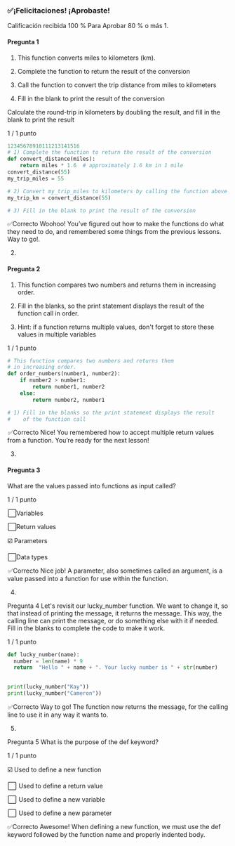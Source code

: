 ### ✅¡Felicitaciones! ¡Aprobaste!
Calificación recibida 100 %
Para Aprobar 80 % o más
1.
#### Pregunta 1
1. This function converts miles to kilometers (km).

2. Complete the function to return the result of the conversion

3. Call the function to convert the trip distance from miles to kilometers

4. Fill in the blank to print the result of the conversion

Calculate the round-trip in kilometers by doubling the result, and fill in the blank to print the result


1 / 1 punto
``` PYTHON
12345678910111213141516
# 1) Complete the function to return the result of the conversion
def convert_distance(miles):
	return miles * 1.6  # approximately 1.6 km in 1 mile
convert_distance(55)
my_trip_miles = 55

# 2) Convert my_trip_miles to kilometers by calling the function above
my_trip_km = convert_distance(55)

# 3) Fill in the blank to print the result of the conversion
``` 

✅Correcto
    Woohoo! You’ve figured out how to make the functions do what
    they need to do, and remembered some things from the
    previous lessons. Way to go!.

2.
#### Pregunta 2
1. This function compares two numbers and returns them in increasing order.

2. Fill in the blanks, so the print statement displays the result of the function call in order.

3. Hint: if a function returns multiple values, don't forget to store these values in multiple variables

1 / 1 punto
``` PYTHON
# This function compares two numbers and returns them
# in increasing order.
def order_numbers(number1, number2):
	if number2 > number1:
		return number1, number2
	else:
		return number2, number1

# 1) Fill in the blanks so the print statement displays the result
#    of the function call
``` 

 ✅Correcto
Nice! You remembered how to accept multiple return values
from a function. You’re ready for the next lesson!

3.
#### Pregunta 3
What are the values passed into functions as input called?

1 / 1 punto

 ⬜Variables


 ⬜Return values


☑️ Parameters


 ⬜Data types

 ✅Correcto
Nice job! A parameter, also sometimes called an argument, is a value passed into a function for use within the function.

4.
Pregunta 4
Let's revisit our lucky_number function. We want to change it, so that instead of printing the message, it returns the message. This way, the calling line can print the message, or do something else with it if needed. Fill in the blanks to complete the code to make it work.

1 / 1 punto
``` PYTHON
def lucky_number(name):
  number = len(name) * 9
  return  "Hello " + name + ". Your lucky number is " + str(number)

	    
print(lucky_number("Kay"))
print(lucky_number("Cameron"))
``` 
 ✅Correcto
Way to go! The function now returns the message, for the
calling line to use it in any way it wants to.

5.
Pregunta 5
What is the purpose of the def keyword?

1 / 1 punto

☑️ Used to define a new function


 ⬜  Used to define a return value


 ⬜  Used to define a new variable


 ⬜  Used to define a new parameter

✅Correcto
Awesome! When defining a new function, we must use the def keyword followed by the function name and properly indented body.
